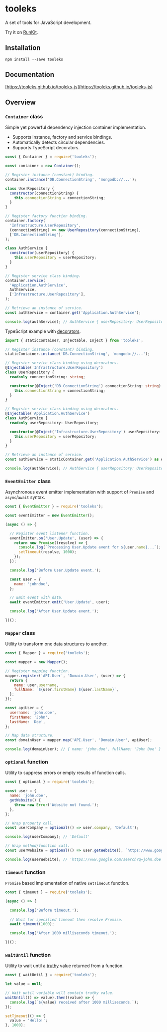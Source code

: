 # tooleks

A set of tools for JavaScript development.

Try it on [RunKit](https://npm.runkit.com/tooleks).

## Installation

```
npm install --save tooleks
```

## Documentation

[https://tooleks.github.io/tooleks-js](https://tooleks.github.io/tooleks-js)

## Overview

### `Container` class

Simple yet powerful dependency injection container implementation. 

* Supports instance, factory and service bindings.
* Automatically detects circular dependencies.
* Supports TypeScript decorators.

```JavaScript
const { Container } = require('tooleks');

const container = new Container();

// Register instance (constant) binding.
container.instance('DB.ConnectionString', 'mongodb://...');

class UserRepository {
  constructor(connectionString) {
    this.connectionString = connectionString;
  }
}

// Register factory function binding.
container.factory(
  'Infrastructure.UserRepository',
  (connectionString) => new UserRepository(connectionString),
  ['DB.ConnectionString'],
);

class AuthService {
  constructor(userRepository) {
    this.userRepository = userRepository;
  }
}

// Register service class binding.
container.service(
  'Application.AuthService',
  AuthService,
  ['Infrastructure.UserRepository'],
);

// Retrieve an instance of service.
const authService = container.get('Application.AuthService');

console.log(authService); // AuthService { userRepository: UserRepository { connectionString: 'mongodb://...' } }
```

TypeScript example with [decorators](https://www.typescriptlang.org/docs/handbook/decorators.html).

```TypeScript
import { staticContainer, Injectable, Inject } from 'tooleks';

// Register instance (constant) binding.
staticContainer.instance('DB.ConnectionString', 'mongodb://...');

// Register service class binding using decorators.
@Injectable('Infrastructure.UserRepository')
class UserRepository {
  readonly connectionString: string;

  constructor(@Inject('DB.ConnectionString') connectionString: string) {
    this.connectionString = connectionString;
  }
}

// Register service class binding using decorators.
@Injectable('Application.AuthService')
class AuthService {
  readonly userRepository: UserRepository;

  constructor(@Inject('Infrastructure.UserRepository') userRepository: UserRepository) {
    this.userRepository = userRepository;
  }
}

// Retrieve an instance of service.
const authService = staticContainer.get('Application.AuthService') as AuthService;

console.log(authService); // AuthService { userRepository: UserRepository { connectionString: 'mongodb://...' } }
```

### `EventEmitter` class

Asynchronous event emitter implementation with support of `Promise` and `async`/`await` syntax.

```JavaScript
const { EventEmitter } = require('tooleks');

const eventEmitter = new EventEmitter();

(async () => {

  // Register event listener function.
  eventEmitter.on('User.Update', (user) => {
    return new Promise((resolve) => {
      console.log(`Processing User.Update event for ${user.name}...`);
      setTimeout(resolve, 1000);
    });
  });

  console.log('Before User.Update event.');

  const user = {
    name: 'johndoe',
  };

  // Emit event with data.
  await eventEmitter.emit('User.Update', user);

  console.log('After User.Update event.');

})();
```

### `Mapper` class

Utility to transform one data structures to another.

```JavaScript
const { Mapper } = require('tooleks');

const mapper = new Mapper();

// Register mapping function.
mapper.register('API.User', 'Domain.User', (user) => {
  return {
    name: user.username,
    fullName: `${user.firstName} ${user.lastName}`,
  };
});

const apiUser = {
  username: 'john.doe',
  firstName: 'John',
  lastName: 'Doe',
};

// Map data structure.
const domainUser = mapper.map('API.User', 'Domain.User', apiUser);

console.log(domainUser); // { name: 'john.doe', fullName: 'John Doe' }
```

### `optional` function

Utility to suppress errors or empty results of function calls.

```JavaScript
const { optional } = require('tooleks');

const user = {
  name: 'john.doe',
  getWebsite() {
    throw new Error('Website not found.');
  },
};

// Wrap property call.
const userCompany = optional(() => user.company, 'Default');

console.log(userCompany); // 'Default'

// Wrap method/function call.
const userWebsite = optional(() => user.getWebsite(), `https://www.google.com/search?q=${user.name}`);

console.log(userWebsite); // 'https://www.google.com/search?q=john.doe'
```

### `timeout` function

`Promise` based implementation of native `setTimeout` function.

```JavaScript
const { timeout } = require('tooleks');

(async () => {

  console.log('Before timeout.');
  
  // Wait for specified timeout then resolve Promise.
  await timeout(1000);

  console.log('After 1000 milliseconds timeout.');

})();
```

### `waitUntil` function

Utility to wait until a [truthy](https://developer.mozilla.org/en-US/docs/Glossary/Truthy) value returned from a function.

```JavaScript
const { waitUntil } = require('tooleks');

let value = null;

// Wait until variable will contain truthy value.
waitUntil(() => value).then((value) => {
  console.log(`${value} received after 1000 milliseconds.`);
});

setTimeout(() => {
  value = 'Hello!';
}, 1000);
```
